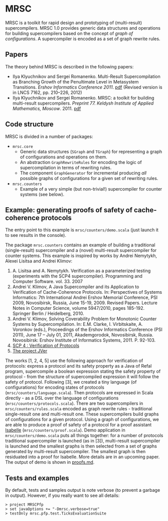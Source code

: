# MRSC

MRSC is a toolkit for rapid design and prototyping of (multi-result) supercompilers. 
MRSC 1.0 provides generic data structures and operations for building supercompilers 
based on the concept of *graph of configurations*. A supercompiler is encoded as a set 
of graph rewrite rules.

## Papers

The theory behind MRSC is described in the following papers:

* Ilya Klyuchnikov and Sergei Romanenko. 
Multi-Result Supercompilation as Branching Growth of the Penultimate Level in Metasystem Transitions.
_Ershov Informatics Conference 2011_. 
<a href="http://pat.keldysh.ru/~ilya/papers/2011-branching-growth.pdf">pdf</a> (Revised version is in
LNCS 7162, pp. 210–226, 2012)
* Ilya Klyuchnikov and Sergei Romanenko. 
MRSC: a toolkit for building multi-result supercompilers. 
_Preprint 77. Keldysh Institute of Applied Mathematics, Moscow_. 2011. 
<a href="http://www.keldysh.ru/papers/2011/source/prep2011_77_eng.pdf">pdf</a>

## Code structure

MRSC is divided in a number of packages:

* `mrsc.core`
  * Generic data structures (`SGraph` and `TGraph`) for representing a graph of configurations and operations
    on them.
  * An abstraction `GraphRewriteRules` for encoding the logic of supercompilation in terms of rewriting rules.
  * The component `GraphGenerator` for incremental producing _all_ possible graphs of configurations
    for a given set of rewriting rules.
* `mrsc.counters`
  * Example of a very simple (but non-trivial!) supercompiler for counter systems (see below). 

## Example: generating proofs of safety of cache-coherence protocols

The entry point to this example is `mrsc/counters/demo.scala` (just launch it to see results in the console).

The package `mrsc.counters` contains an example of building a traditional (single-result) supercompiler and a (novel)
multi-result supercompiler for counter systems. This example is inspired by works by Andrei Nemytykh, Alexei Lisitsa 
and Andrei Klimov:

1. A. Lisitsa and A. Nemytykh. Verification as a parameterized testing (experiments with the SCP4 supercompiler).
   Programming and Computer Software. vol. 33. 2007
2. Andrei V. Klimov, A Java Supercompiler and its Application to Verification of Cache-Coherence Protocols. 
   In: Perspectives of Systems Informatics: 7th International Andrei Ershov Memorial Conference, PSI 2009, 
   Novosibirsk, Russia, June 15-19, 2009. Revised Papers. Lecture Notes in Computer Science, volume 5947/2010, 
   pages 185-192. Springer Berlin / Heidelberg, 2010.
3. Andrei V. Klimov, Solving Coverability Problem for Monotonic Counter Systems by Supercompilation. 
   In: E.M. Clarke, I. Virbitskaite, A. Voronkov (eds.), Proceedings of the Ershov Informatics Conference (PSI 2011), 
   June 17 – July 01, 2011, Akademgorodok, Novosibirsk, Russia. Novosibirsk: Ershov Institute of Informatics Systems, 2011. P. 92-103.
4. <a href="http://refal.botik.ru/protocols/">SCP 4 : Verification of Protocols</a>
5. <a href="http://pat.keldysh.ru/jver/">The project JVer</a>

The works [1, 2, 4, 5] use the following approach for verification of protocols: express a protocol and its safety 
property as a Java of Refal program, supercompile a boolean expression stating the safety property of protocol - 
from the structure of supercompiled expression it will follow the safety of protocol. Following [3], we 
created a tiny language (of configurations) for encoding states of protocols (`mrsc/counters/language.scala`).
Then protocols are expressed in Scala directly - as a DSL over the language of configurations 
(`mrsc/counters/protocols.scala`). There are two supercompilers in `mrsc/counters/rules.scala` encoded as graph 
rewrite rules - traditional single-result one and multi-result one. These supercompilers build graphs of 
configurations for a given protocol. Using a graph of configurations, we are able to produce a proof 
of safety of a protocol for a proof assistant <a href="http://isabelle.in.tum.de/">Isabelle</a> 
(`mrsc/counters/proof.scala`). Demo application in `mrsc/counters/demo.scala` puts all things together: 
for a number of protocols traditional supercompiler is launched (as in [3]), multi-result supercompiler is launched and 
the smallest graphs is then selected from a set of graphs generated by multi-result supercompiler. 
The smallest graph is then residuated into a proof for Isabelle. More details are in an upcoming paper.
The output of demo is shown in [proofs.md](https://github.com/ilya-klyuchnikov/mrsc/blob/master/proofs.md).

## Tests and examples

By default, tests and samples output is note verbose (to prevent a garbage in output). However, if you really want
to see all details:
```
> project MRSCPfp
> set javaOptions += "-Dmrsc.verbose=true"
> testOnly mrsc.pfp.test.TicksEvaluationSuite
```
